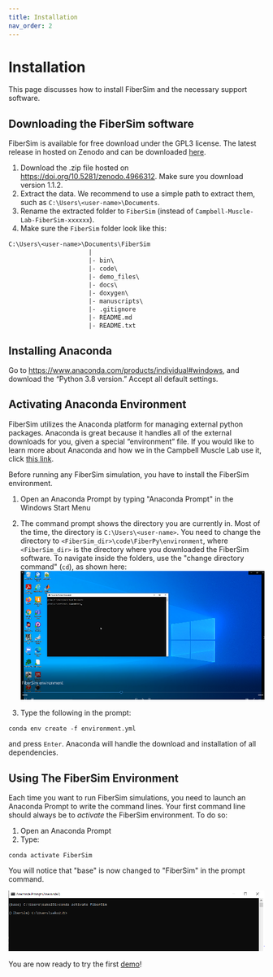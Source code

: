 ```yaml
---
title: Installation
nav_order: 2
---
```


# Installation

This page discusses how to install FiberSim and the necessary support software.

## Downloading the FiberSim software

FiberSim is available for free download under the GPL3 license. The latest release in hosted on Zenodo and can be downloaded [here](https://doi.org/10.5281/zenodo.4929389). 

1. Download the .zip file hosted on https://doi.org/10.5281/zenodo.4966312. Make sure you download version 1.1.2.
2. Extract the data. We recommend to use a simple path to extract them, such as `C:\Users\<user-name>\Documents`.
3. Rename the extracted folder to `FiberSim` (instead of `Campbell-Muscle-Lab-FiberSim-xxxxxx`).
4. Make sure the `FiberSim` folder look like this:

```
C:\Users\<user-name>\Documents\FiberSim
                      |
                      |- bin\
                      |- code\
                      |- demo_files\
                      |- docs\
                      |- doxygen\
                      |- manuscripts\           
                      |- .gitignore
                      |- README.md  
                      |- README.txt                                                                              
```

## Installing Anaconda

Go to <https://www.anaconda.com/products/individual#windows>, and download the “Python 3.8 version.” Accept all default settings. 

## Activating Anaconda Environment 

FiberSim utilizes the Anaconda platform for managing external python packages. Anaconda is great because it handles all of the external downloads for you, given a special “environment” file. If you would like to learn more about Anaconda and how we in the Campbell Muscle Lab use it, click [this link](http://campbell-muscle-lab.github.io/howtos_Python).

Before running any FiberSim simulation, you have to install the FiberSim environment.

1. Open an Anaconda Prompt by typing "Anaconda Prompt" in the Windows Start Menu
2. The command prompt shows the directory you are currently in. Most of the time, the directory is `C:\Users\<user-name>`. You need to change the directory to `<FiberSim_dir>\code\FiberPy\environment`, where `<FiberSim_dir>` is the directory where you downloaded the FiberSim software. To navigate inside the folders, use the "change directory command" (`cd`), as shown here: [![](environment.PNG)](https://drive.google.com/file/d/1L3ANPuRpob6eoh3Vyam4no6U9J6TgpuF/view?usp=sharing)

3. Type the following in the prompt:

```
conda env create -f environment.yml
```

and press `Enter`. Anaconda will handle the download and installation of all dependencies.

## Using The FiberSim Environment

Each time you want to run FiberSim simulations, you need to launch an Anaconda Prompt to write the command lines. Your first command line should always be to *activate* the FiberSim environment. To do so:

1. Open an Anaconda Prompt
2. Type:

```
conda activate FiberSim
```

You will notice that "base" is now changed to "FiberSim" in the prompt command. 

<p align="center">
<img src="conda_activate.PNG" width="900"/>
</p>

You are now ready to try the first [demo](../demos/getting_started/getting_started.html)!